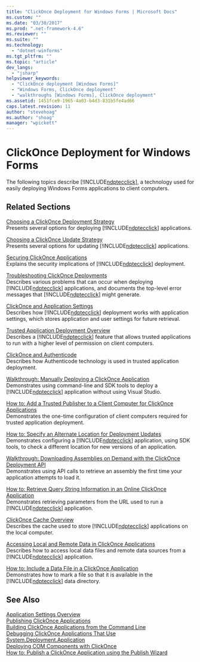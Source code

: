 ```yaml
---
title: "ClickOnce Deployment for Windows Forms | Microsoft Docs"
ms.custom: ""
ms.date: "03/30/2017"
ms.prod: ".net-framework-4.6"
ms.reviewer: ""
ms.suite: ""
ms.technology: 
  - "dotnet-winforms"
ms.tgt_pltfrm: ""
ms.topic: "article"
dev_langs: 
  - "jsharp"
helpviewer_keywords: 
  - "ClickOnce deployment [Windows Forms]"
  - "Windows Forms, ClickOnce deployment"
  - "walkthroughs [Windows Forms], ClickOnce deployment"
ms.assetid: 1451fce9-1965-4a03-b4d3-831b5fe4ad66
caps.latest.revision: 11
author: "stevehoag"
ms.author: "shoag"
manager: "wpickett"
---
```

# ClickOnce Deployment for Windows Forms
The following topics describe [!INCLUDE[ndptecclick](../../../includes/ndptecclick-md.md)], a technology used for easily deploying Windows Forms applications to client computers.  
  
## Related Sections  
 [Choosing a ClickOnce Deployment Strategy](../Topic/Choosing%20a%20ClickOnce%20Deployment%20Strategy.md)  
 Presents several options for deploying [!INCLUDE[ndptecclick](../../../includes/ndptecclick-md.md)] applications.  
  
 [Choosing a ClickOnce Update Strategy](../Topic/Choosing%20a%20ClickOnce%20Update%20Strategy.md)  
 Presents several options for updating [!INCLUDE[ndptecclick](../../../includes/ndptecclick-md.md)] applications.  
  
 [Securing ClickOnce Applications](../Topic/Securing%20ClickOnce%20Applications.md)  
 Explains the security implications of [!INCLUDE[ndptecclick](../../../includes/ndptecclick-md.md)] deployment.  
  
 [Troubleshooting ClickOnce Deployments](../Topic/Troubleshooting%20ClickOnce%20Deployments.md)  
 Describes various problems that can occur when deploying [!INCLUDE[ndptecclick](../../../includes/ndptecclick-md.md)] applications, and documents the top-level error messages that [!INCLUDE[ndptecclick](../../../includes/ndptecclick-md.md)] might generate.  
  
 [ClickOnce and Application Settings](../Topic/ClickOnce%20and%20Application%20Settings.md)  
 Describes how [!INCLUDE[ndptecclick](../../../includes/ndptecclick-md.md)] deployment works with application settings, which stores application and user settings for future retrieval.  
  
 [Trusted Application Deployment Overview](../Topic/Trusted%20Application%20Deployment%20Overview.md)  
 Describes a [!INCLUDE[ndptecclick](../../../includes/ndptecclick-md.md)] feature that allows trusted applications to run with a higher level of permission on client computers.  
  
 [ClickOnce and Authenticode](../Topic/ClickOnce%20and%20Authenticode.md)  
 Describes how Authenticode technology is used in trusted application deployment.  
  
 [Walkthrough: Manually Deploying a ClickOnce Application](../Topic/Walkthrough:%20Manually%20Deploying%20a%20ClickOnce%20Application.md)  
 Demonstrates using command-line and SDK tools to deploy a [!INCLUDE[ndptecclick](../../../includes/ndptecclick-md.md)] application without using Visual Studio.  
  
 [How to: Add a Trusted Publisher to a Client Computer for ClickOnce Applications](../Topic/How%20to:%20Add%20a%20Trusted%20Publisher%20to%20a%20Client%20Computer%20for%20ClickOnce%20Applications.md)  
 Demonstrates the one-time configuration of client computers required for trusted application deployment.  
  
 [How to: Specify an Alternate Location for Deployment Updates](../Topic/How%20to:%20Specify%20an%20Alternate%20Location%20for%20Deployment%20Updates.md)  
 Demonstrates configuring a [!INCLUDE[ndptecclick](../../../includes/ndptecclick-md.md)] application, using SDK tools, to check a different location for new versions of an application.  
  
 [Walkthrough: Downloading Assemblies on Demand with the ClickOnce Deployment API](../Topic/Walkthrough:%20Downloading%20Assemblies%20on%20Demand%20with%20the%20ClickOnce%20Deployment%20API.md)  
 Demonstrates using API calls to retrieve an assembly the first time your application attempts to load it.  
  
 [How to: Retrieve Query String Information in an Online ClickOnce Application](../Topic/How%20to:%20Retrieve%20Query%20String%20Information%20in%20an%20Online%20ClickOnce%20Application.md)  
 Demonstrates retrieving parameters from the URL used to run a [!INCLUDE[ndptecclick](../../../includes/ndptecclick-md.md)] application.  
  
 [ClickOnce Cache Overview](../Topic/ClickOnce%20Cache%20Overview.md)  
 Describes the cache used to store [!INCLUDE[ndptecclick](../../../includes/ndptecclick-md.md)] applications on the local computer.  
  
 [Accessing Local and Remote Data in ClickOnce Applications](../Topic/Accessing%20Local%20and%20Remote%20Data%20in%20ClickOnce%20Applications.md)  
 Describes how to access local data files and remote data sources from a [!INCLUDE[ndptecclick](../../../includes/ndptecclick-md.md)] application.  
  
 [How to: Include a Data File in a ClickOnce Application](../Topic/How%20to:%20Include%20a%20Data%20File%20in%20a%20ClickOnce%20Application.md)  
 Demonstrates how to mark a file so that it is available in the [!INCLUDE[ndptecclick](../../../includes/ndptecclick-md.md)] data directory.  
  
## See Also  
 [Application Settings Overview](../../../docs/framework/winforms/advanced/application-settings-overview.md)   
 [Publishing ClickOnce Applications](../Topic/Publishing%20ClickOnce%20Applications.md)   
 [Building ClickOnce Applications from the Command Line](../Topic/Building%20ClickOnce%20Applications%20from%20the%20Command%20Line.md)   
 [Debugging ClickOnce Applications That Use System.Deployment.Application](../Topic/Debugging%20ClickOnce%20Applications%20That%20Use%20System.Deployment.Application.md)   
 [Deploying COM Components with ClickOnce](../Topic/Deploying%20COM%20Components%20with%20ClickOnce.md)   
 [How to: Publish a ClickOnce Application using the Publish Wizard](../Topic/How%20to:%20Publish%20a%20ClickOnce%20Application%20using%20the%20Publish%20Wizard.md)